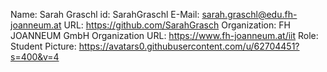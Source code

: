 Name: Sarah Graschl
id: SarahGraschl
E-Mail: sarah.graschl@edu.fh-joanneum.at
URL: https://github.com/SarahGrasch
Organization: FH JOANNEUM GmbH
Organization URL: https://www.fh-joanneum.at/iit
Role: Student
Picture: https://avatars0.githubusercontent.com/u/62704451?s=400&v=4